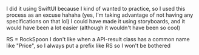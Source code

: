 
I did it using SwiftUI because I kind of wanted to practice, so I used this process as an excuse hahaha (yes, I'm taking advantage of not having any specifications on that lol)
I could have made it using storyboards, and it would have been a lot easier (although it wouldn't have been so cool)

RS = RockSpoon
I don't like when a API-result class has a common name like "Price", so I always put a prefix like RS so I won't be bothered

